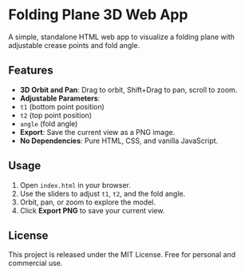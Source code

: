 # Folding Plane 3D Web App


A simple, standalone HTML web app to visualize a folding plane with adjustable crease points and fold angle.


## Features
- **3D Orbit and Pan**: Drag to orbit, Shift+Drag to pan, scroll to zoom.
- **Adjustable Parameters**:
- `t1` (bottom point position)
- `t2` (top point position)
- `angle` (fold angle)
- **Export**: Save the current view as a PNG image.
- **No Dependencies**: Pure HTML, CSS, and vanilla JavaScript.


## Usage
1. Open `index.html` in your browser.
2. Use the sliders to adjust `t1`, `t2`, and the fold angle.
3. Orbit, pan, or zoom to explore the model.
4. Click **Export PNG** to save your current view.


## License
This project is released under the MIT License. Free for personal and commercial use.
